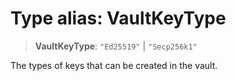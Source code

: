 # Type alias: VaultKeyType

> **VaultKeyType**: `"Ed25519"` \| `"Secp256k1"`

The types of keys that can be created in the vault.

